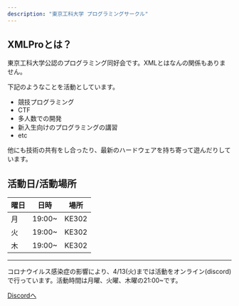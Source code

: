 ```yaml
---
description: "東京工科大学 プログラミングサークル"
---
```


## XMLProとは？

東京工科大学公認のプログラミング同好会です。XMLとはなんの関係もありません。

下記のようなことを活動としています。

- 競技プログラミング
- CTF
- 多人数での開発
- 新入生向けのプログラミングの講習
- etc

他にも技術の共有をし合ったり、最新のハードウェアを持ち寄って遊んだりしています。

## 活動日/活動場所

<table class="w-100">
  <thead>
    <tr>
      <th scope="col">曜日</th>
      <th scope="col">日時</th>
      <th scope="col">場所</th>
    </tr>
  </thead>
  <tbody>
    <tr>
      <td scope="row">月</td>
      <td>19:00~</td>
      <td>KE302</td>
    </tr>
    <tr>
      <td scope="row">火</td>
      <td>19:00~</td>
      <td>KE302</td>
    </tr>
    <tr>
      <td scope="row">木</td>
      <td>19:00~</td>
      <td>KE302</td>
    </tr>
  </tbody>
</table>

---

<span class="f4 lh-copy">コロナウイルス感染症の影響により、4/13(火)までは活動をオンライン(discord)で行っています。活動時間は月曜、火曜、木曜の21:00~です。</span>

[Discordへ](https://discord.gg/hFKnsrwH7r)
